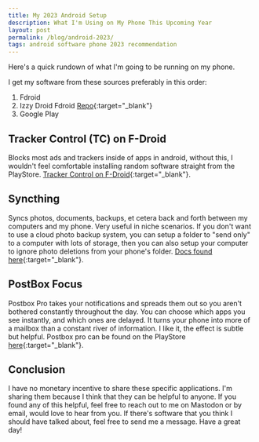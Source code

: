 ```yaml
---
title: My 2023 Android Setup
description: What I'm Using on My Phone This Upcoming Year
layout: post
permalink: /blog/android-2023/
tags: android software phone 2023 recommendation
---
```


Here's a quick rundown of what I'm going to be running on my phone.

I get my software from these sources preferably in this order:
1. Fdroid
2. Izzy Droid Fdroid [Repo](https://apt.izzysoft.de/fdroid/repo?fingerprint=3BF0D6ABFEAE2F401707B6D966BE743BF0EEE49C2561B9BA39073711F628937A){:target="_blank"}
3. Google Play

## Tracker Control (TC) on F-Droid

Blocks most ads and trackers inside of apps in android, without this, I wouldn't feel comfortable installing random software straight from the PlayStore. [Tracker Control on F-Droid](https://f-droid.org/en/packages/net.kollnig.missioncontrol.fdroid/){:target="_blank"}.

## Syncthing

Syncs photos, documents, backups, et cetera back and forth between my computers and my phone. Very useful in niche scenarios. If you don't want to use a cloud photo backup system, you can setup a folder to "send only" to a computer with lots of storage, then you can also setup your computer to ignore photo deletions from your phone's folder. [Docs found here](https://docs.syncthing.net/users/foldertypes.html){:target="_blank"}.

## PostBox Focus

Postbox Pro takes your notifications and spreads them out so you aren't bothered constantly throughout the day. You can choose which apps you see instantly, and which ones are delayed. It turns your phone into more of a mailbox than a constant river of information. I like it, the effect is subtle but helpful.
Postbox pro can be found on the PlayStore [here](https://play.google.com/store/apps/details?id=app.serendipitylab.postboxpro){:target="_blank"}.

## Conclusion
I have no monetary incentive to share these specific applications. I'm sharing them because I think that they can be helpful to anyone. If you found any of this helpful, feel free to reach out to me on Mastodon or by email, would love to hear from you. If there's software that you think I should have talked about, feel free to send me a message. Have a great day!

